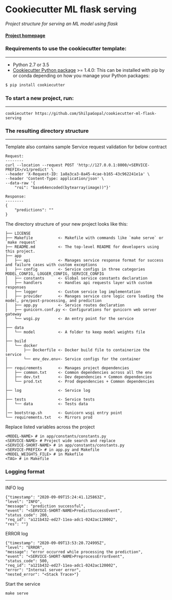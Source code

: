 # Cookiecutter ML flask serving

_Project structure for serving an ML model using flask_


#### [Project homepage](https://github.com/ShilpaGopal/cookiecutter-ml-flask-serving/)


### Requirements to use the cookiecutter template:
-----------
 - Python 2.7 or 3.5
 - [Cookiecutter Python package](http://cookiecutter.readthedocs.org/en/latest/installation.html) >= 1.4.0: This can be installed with pip by or conda depending on how you manage your Python packages:

``` bash
$ pip install cookiecutter
```

### To start a new project, run:
------------

    cookiecutter https://github.com/ShilpaGopal/cookiecutter-ml-flask-serving



### The resulting directory structure
------------

Template also contains sample Service request validation for below contract
```
Request:
--------
curl --location --request POST 'http://127.0.0.1:8000/<SERVICE-PREFIX>/v1/predict' \
--header 'X-Request-ID: 1a8a3ca3-8a45-4cae-b165-43c962241e1a' \
--header 'Content-Type: application/json' \
--data-raw '{
    "roi": "base64encoded(bytearray(image))"}'

Response:
--------
{
    "predictions": ""
}
```

The directory structure of your new project looks like this: 

```
├── LICENSE
├── Makefile           <- Makefile with commands like `make serve` or `make request`
├── README.md          <- The top-level README for developers using this project.
├── app 
│   ├── api            <- Manages service response format for success and failure cases with custom exceptions
│   ├── config         <- Service configs in three categories MODEL_CONFIG, LOGGER_CONFIG, SERVICE_CONFIG
│   ├── constants      <- Global service constants declaration
│   ├── handlers       <- Handles api requests layer with custom responses
│   ├── logger         <- Custom service log implementation
│   ├── provider       <- Manages service core logic core loading the model, pre/post-processing, and prediction
│   ├── app.py         <- Service routes declaration
│   ├── gunicorn.conf.py <- Configurations for gunicorn web server gateway
│   └── wsgi.py        <- An entry point for the service
│
├── data
│   └── model          <- A folder to keep model weights file
│
├── build              
│   └── docker
│       ├── Dockerfile <- Docker build file to containerize the service
│       └── env_dev.env<- Service configs for the container
│
├── requirements       <- Manages project dependencies
│   ├── common.txt     <- Common dependencies across all the env
│   ├── dev.txt        <- Dev dependencies + Common dependencies
│   └── prod.txt       <- Prod dependencies + Common dependencies
│
├── log                <- Service log
│
├── tests              <- Service tests
│   └── data           <- Tests data
│
│── bootstrap.sh       <- Gunicorn wsgi entry point
└── requirements.txt   <- Mirrors prod
```

Replace listed variables across the project
```
<MODEL-NAME> # in app/constants/constants.py
<SERVICE-NAME> # Project wide search and replace
<SERVICE-SHORT-NAME> # in app/constants/constants.py
<SERVICE-PREFIX> # in app.py and Makefile
<MODEL_WEIGHTS_FILE> # in Makefile
<TAG> # in Makefile
```
### Logging format
----------------

INFO log
```
{"timestamp": "2020-09-09T15:24:41.125863Z", 
"level": "INFO", 
"message": "prediction successful", 
"event": "<SERVICE-SHORT-NAME>PredictSuccessEvent", 
"status_code": 200, 
"req_id": "a121b432-ed27-11ea-adc1-0242ac120002", 
"res": ""}
```
ERROR log
```
{"timestamp": "2020-09-09T13:53:20.724995Z", 
"level": "ERROR", 
"message": "error occurred while processing the prediction", 
"event": "<SERVICE-SHORT-NAME>PreprocessErrorEvent", 
"status_code": 500, 
"req_id": "a121b432-ed27-11ea-adc1-0242ac120002", 
"error": "Internal server error", 
"nested_error": "<Stack Trace>"}
```

Start the service 

```
make serve
```

